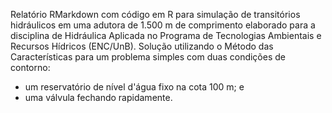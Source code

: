 Relatório RMarkdown com código em R para simulação de transitórios hidráulicos em uma adutora de 1.500 m de comprimento elaborado para a disciplina de Hidráulica Aplicada no Programa de Tecnologias Ambientais e Recursos Hídricos (ENC/UnB).
Solução utilizando o Método das Características para um problema simples com duas condições de contorno:
* um reservatório de nível d'água fixo na cota 100 m; e
* uma válvula fechando rapidamente.
